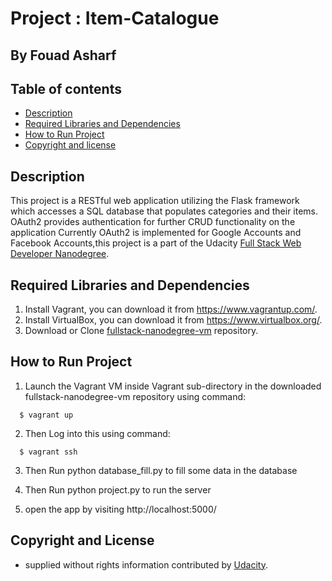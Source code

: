 # Project : Item-Catalogue
## By  Fouad Asharf


## Table of contents
- [Description](#description)
- [Required Libraries and Dependencies](#required-libraries-and-dependencies)
- [How to Run Project](#how-to-run-project)
- [Copyright and license](#copyright-and-license)
 
## Description
This project is a RESTful web application utilizing the Flask framework which accesses a SQL database that populates categories and their items. OAuth2 provides authentication for further CRUD functionality on the application Currently OAuth2 is implemented for Google Accounts and Facebook Accounts,this project is a part of the Udacity [Full Stack Web Developer
Nanodegree](https://www.udacity.com/course/full-stack-web-developer-nanodegree--nd004).

## Required Libraries and Dependencies
 1. Install Vagrant, you can download it from https://www.vagrantup.com/.
 2. Install  VirtualBox, you can download it from https://www.virtualbox.org/.
 3. Download or Clone [fullstack-nanodegree-vm](https://github.com/udacity/fullstack-nanodegree-vm.git) repository.
 
## How to Run Project
1. Launch the Vagrant VM inside Vagrant sub-directory in the downloaded fullstack-nanodegree-vm repository using command:
  
  ```
    $ vagrant up
  ```
2. Then Log into this using command:
  
  ```
    $ vagrant ssh
  ```
3. Then Run python database_fill.py to fill some data in the database

4. Then Run python project.py to run the server

5. open the app by visiting http://localhost:5000/

## Copyright and License

- supplied without rights information contributed by [Udacity](http://www.udacity.com).
